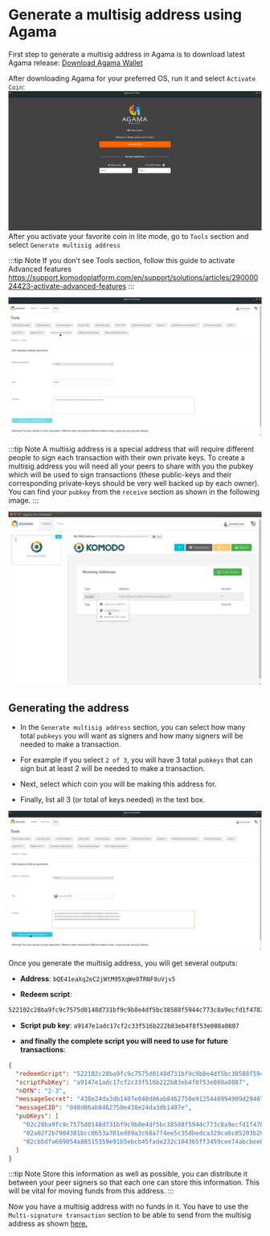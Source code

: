 # Generate a multisig address using Agama

First step to generate a multisig address in Agama is to download latest Agama release: [Download Agama Wallet](https://komodoplatform.com/komodo-wallets/)

After downloading Agama for your preferred OS, run it and select `Activate Coin`:
![welcome-screen](./create-multisig-address/image1.png)
After you activate your favorite coin in lite mode, go to `Tools` section and select `Generate multisig address`

:::tip Note
If you don’t see Tools section, follow this guide to activate Advanced features <https://support.komodoplatform.com/en/support/solutions/articles/29000024423-activate-advanced-features>
:::

![tools-section](./create-multisig-address/image2.png)

:::tip Note
A multisig address is a special address that will require different people to sign each transaction with their own private keys. To create a multisig address you will need all your peers to share with you the pubkey which will be used to sign transactions (these public-keys and their corresponding private-keys should be very well backed up by each owner). You can find your `pubkey` from the `receive` section as shown in the following image.
:::

![copy-pubkey](./create-multisig-address/image3.png)

## Generating the address

- In the `Generate multisig address` section, you can select how many total `pubkeys` you will want as signers and how many signers will be needed to make a transaction.

- For example if you select `2 of 3`, you will have 3 total `pubkeys` that can sign but at least 2 will be needed to make a transaction.

- Next, select which coin you will be making this address for.

- Finally, list all 3 (or total of keys needed) in the text box.

![generate-multisig-address](./create-multisig-address/image4.png)

Once you generate the multisig address, you will get several outputs:

- **Address**: `bQE41eaXq2eC2jWtM95XqWe8TRNF8uVjv5`

- **Redeem script**:

```bash
522102c28ba9fc9c7575d0148d731bf9c9b8e4df5bc38588f5944c773c8a9ecfd1f4782102a02f2b7904381bcc0b53a701ed69a3c68a7f4ee5c35dbedca329ca6c05203b202102cbbdfa609054a88515359e91b5ebcb45fade232c104365ff3459cee74abcbee853ae
```

- **Script pub key**: `a9147e1adc17cf2c33f516b222b83eb4f8f53e088a0887`

- **and finally the complete script you will need to use for future transactions**:

```json
{
  "redeemScript": "522102c28ba9fc9c7575d0148d731bf9c9b8e4df5bc38588f5944c773c8a9ecfd1f4782102a02f2b7904381bcc0b53a701ed69a3c68a7f4ee5c35dbedca329ca6c05203b202102cbbdfa609054a88515359e91b5ebcb45fade232c104365ff3459cee74abcbee853ae",
  "scriptPubKey": "a9147e1adc17cf2c33f516b222b83eb4f8f53e088a0887",
  "nOfN": "2-3",
  "messageSecret": "438e24da3db1407e040d86ab8462750e9125448994909d29407937931c076d53",
  "messageCID": "040d86ab8462750e438e24da3db1407e",
  "pubKeys": [
    "02c28ba9fc9c7575d0148d731bf9c9b8e4df5bc38588f5944c773c8a9ecfd1f478",
    "02a02f2b7904381bcc0b53a701ed69a3c68a7f4ee5c35dbedca329ca6c05203b20",
    "02cbbdfa609054a88515359e91b5ebcb45fade232c104365ff3459cee74abcbee8"
  ]
}
```

:::tip Note
Store this information as well as possible, you can distribute it between your peer signers so that each one can store this information. This will be vital for moving funds from this address.
:::

Now you have a multisig address with no funds in it. You have to use the `Multi-signature transaction` section to be able to send from the multisig address as shown [here.](./sign-multisig-transaction.md)

